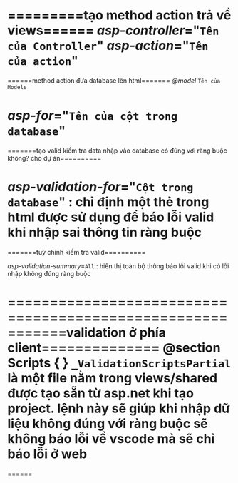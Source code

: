 =========tạo method action trả về views======
_asp-controller_="`Tên của Controller`" _asp-action_="`Tên của action`"
====================
======method action đưa database lên html=======
_@model_ `Tên của Models`

_asp-for_="`Tên của cột trong database`"
=======================================================
=======tạo valid kiểm tra data nhập vào database có đúng với ràng buộc không? cho dự án==========
<span asp-validation-for="Cột trong database" class="text-danger"></span>

_asp-validation-for_="`Cột trong database`" : chỉ định một thẻ trong html được sử dụng để báo lỗi valid khi nhập sai thông tin ràng buộc
=========================================================
=======tuỳ chỉnh kiểm tra valid==========
<div asp-validation-summary=All></div>

_asp-validation-summary_=`All` : hiển thị toàn bộ thông báo lỗi valid khi có lỗi nhập không đúng ràng buộc

====================================================
=======validation ở phía client==============
@section Scripts 
{
    <partial name ="_ValidationScriptsPartial" />
}
`_ValidationScriptsPartial` là một file nằm trong views/shared được tạo sẵn từ asp.net khi tạo project.
lệnh này sẽ giúp khi nhập dữ liệu không đúng với ràng buộc sẽ không báo lỗi về vscode mà sẽ chỉ báo lỗi ở web
=====================================================
======